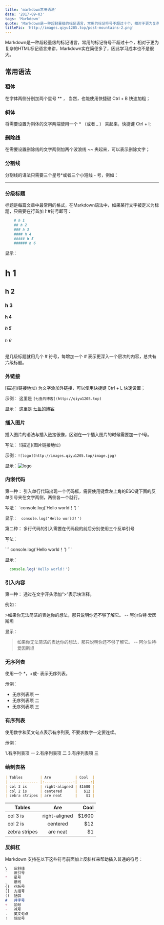 ```yaml
---
title: 'markdown常用语法'
date: '2017-09-03'
tags: 'Markdown'
quote: 'Markdown是一种超轻量级的标记语言，常用的标记符号不超过十个，相对于更为复杂的HTML标记语言来讲，Markdown 实在简便多了...'
titlePic: 'http://images.qiyu1205.top/post-mountains-2.png'
---
```


Markdown是一种超轻量级的标记语言，常用的标记符号不超过十个，相对于更为复杂的HTML标记语言来讲，Markdown实在简便多了，因此学习成本也不是很大。

<!-- more -->

## 常用语法

### 粗体

在字体两侧分别加两个星号 ** ， 当然，也能使用快捷键 Ctrl + B 快速加粗；

### 斜体

将需要设置为斜体的文字两端使用一个 * （或者 _ ） 夹起来，快捷键 Ctrl + I;

### 删除线

在需要设置删除线的文字两侧加两个波浪线 ~~ 夹起来，可以表示删除文字；

### 分割线

分割线的语法只需要三个星号*或者三个小短线 - 号，例如：

***

### 分级标题

标题是每篇文章中最常用的格式，在Markdown语法中，如果某行文字被定义为标题，只需要在行首加上#符号即可：
```Markdown
    # h 1
    ## h 2
    ### h 3
    #### h 4
    ##### h 5
    ###### h 6
```
显示：

# h 1

## h 2

### h 3

#### h 4

##### h 5

###### h 6

是几级标题就用几个 # 符号，每增加一个 # 表示更深入一个层次的内容，总共有六级标题。

### 外链接

\[描述](链接地址) 为文字添加外链接，可以使用快捷键 Ctrl + L 快速设置；

示例： 这里是 `[七鱼的博客](http://qiyu1205.top)`

显示： 这里是 [七鱼的博客](http://qiyu1205.top)

### 插入图片

插入图片的语法与插入链接很像，区别在一个插入图片的时候需要加一个!号。 

写法： \!\[描述\]\(图片链接地址\)

示例：`![logo](http://images.qiyu1205.top/image.jpg)`

显示：![logo](http://images.qiyu1205.top/image.jpg)

### 内嵌代码

第一种： 引入单行代码出现一个代码框，需要使用键盘左上角的ESC键下面的反单引号夹在文字两侧，两侧各一个就行。

写法： \`console.log('Hello world！') \`

显示： ` console.log('Hello world！')`

第二种： 多行代码的引入需要在代码段的前后分别使用三个反单引号

写法：

\`\`\`
  console.log('Hello world！')
\`\`\`


显示：

```javaScript
  console.log('Hello world！')
```

### 引入内容

第一种： 通过在文字开头添加“>”表示块注释。

例如： 

\>如果你无法简洁的表达你的想法，那只说明你还不够了解它。 -- 阿尔伯特·爱因斯坦

显示：

> 如果你无法简洁的表达你的想法，那只说明你还不够了解它。 -- 阿尔伯特·爱因斯坦

### 无序列表

使用一个 *，+或- 表示无序列表。

示例：

+ 无序列表项 一
+ 无序列表项 二
+ 无序列表项 三

### 有序列表

使用数字和英文句点表示有序列表, 不要求数字一定要连续。

示例：

1.有序列表项 一
2.有序列表项 二
3.有序列表项 三

### 绘制表格

```Markdown
| Tables        | Are           | Cool  |
| ------------- |:-------------:| -----:|
| col 3 is      | right-aligned | $1600 |
| col 2 is      | centered      |   $12 |
| zebra stripes | are neat      |    $1 |
```

| Tables        | Are           | Cool  |
| ------------- |:-------------:| -----:|
| col 3 is      | right-aligned | $1600 |
| col 2 is      | centered      | $12   |
| zebra stripes | are neat      | $1    |

### 反斜杠

Markdown 支持在以下这些符号前面加上反斜杠来帮助插入普通的符号：

```Markdown
\   反斜线
`   反引号
*   星号
_   底线
{}  花括号
[]  方括号
()  括弧
#   井字号
+   加号
-   减号
.   英文句点
!   惊叹号
```
